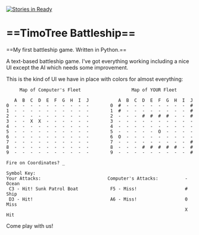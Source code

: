 [![Stories in Ready](https://badge.waffle.io/timotree3/battleship.png?label=ready&title=Ready)](https://waffle.io/timotree3/battleship)
# ==TimoTree Battleship==
==My first battleship game. Written in Python.==

A text-based battleship game.  I've got everything working including a nice UI except the AI which needs some improvement.

This is the kind of UI we have in place with colors for almost everything:
```
     Map of Computer's Fleet                   Map of YOUR Fleet

   A  B  C  D  E  F  G  H  I  J           A  B  C  D  E  F  G  H  I  J
0  -  -  -  -  -  -  -  -  -  -        0  #  -  -  -  -  -  -  -  -  #
1  -  -  -  -  -  -  -  -  -  -        1  #  -  -  -  -  -  -  -  -  #
2  -  -  -  -  -  -  -  -  -  -        2  -  -  -  #  #  #  #  -  -  #
3  -  -  X  X  -  -  -  -  -  -        3  -  -  -  -  -  -  -  -  -  -
4  -  -  -  -  -  -  -  -  -  -        4  -  -  -  -  -  -  -  -  -  -
5  -  -  -  -  -  -  -  -  -  -        5  -  -  -  -  -  O  -  -  -  -
6  -  -  -  -  -  -  -  -  -  -        6  O  -  -  -  -  -  -  -  -  -
7  -  -  -  -  -  -  -  -  -  -        7  -  -  -  -  -  -  -  -  -  #
8  -  -  -  -  -  -  -  -  -  -        8  -  -  -  #  #  #  #  #  -  #
9  -  -  -  -  -  -  -  -  -  -        9  -  -  -  -  -  -  -  -  -  #

Fire on Coordinates? _                                            
                                                                   Symbol Key:
Your Attacks:                         Computer's Attacks:          - Ocean
 C3 - Hit! Sunk Patrol Boat            F5 - Miss!                  # Ship
 D3 - Hit!                             A6 - Miss!                  0 Miss
                                                                   X Hit
```

Come play with us!
